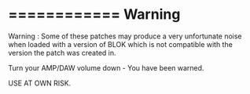 ============
Warning
============

Warning : Some of these patches may produce a very unfortunate noise
when loaded with a version of BLOK which is not compatible with the
version the patch was created in. 

Turn your AMP/DAW volume down - You have been warned.

USE AT OWN RISK.